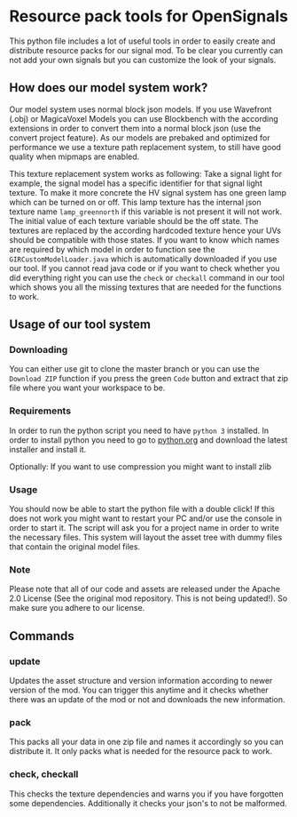 # Resource pack tools for OpenSignals

This python file includes a lot of useful tools in order to easily create and distribute resource packs for our signal mod. To be clear you currently can not add your own signals but you can customize the look of your signals.

## How does our model system work?

Our model system uses normal block json models. If you use Wavefront (.obj) or MagicaVoxel Models you can use Blockbench with the according extensions in order to convert them into a normal block json (use the convert project feature). As our models are prebaked and optimized for performance we use a texture path replacement system, to still have good quality when mipmaps are enabled.

This texture replacement system works as following: Take a signal light for example, the signal model has a specific identifier for that signal light texture. To make it more concrete the HV signal system has one green lamp which can be turned on or off. This lamp texture has the internal json texture name `lamp_greennorth` if this variable is not present it will not work. The initial value of each texture variable should be the off state. The textures are replaced by the according hardcoded texture hence your UVs should be compatible with those states. If you want to know which names are required by which model in order to function see the `GIRCustomModelLoader.java` which is automatically downloaded if you use our tool. If you cannot read java code or if you want to check whether you did everything right you can use the `check` or `checkall` command in our tool which shows you all the missing textures that are needed for the functions to work.

## Usage of our tool system

### Downloading

You can either use git to clone the master branch or you can use the `Download ZIP` function if you press the green `Code` button and extract that zip file where you want your workspace to be.

### Requirements

In order to run the python script you need to have `python 3` installed. In order to install python you need to go to [python.org](https://www.python.org/downloads/) and download the latest installer and install it.

Optionally: If you want to use compression you might want to install zlib

### Usage

You should now be able to start the python file with a double click! If this does not work you might want to restart your PC and/or use the console in order to start it. The script will ask you for a project name in order to write the necessary files. This system will layout the asset tree with dummy files that contain the original model files.

### Note

Please note that all of our code and assets are released under the Apache 2.0 License (See the original mod repository. This is not being updated!). So make sure you adhere to our license.

## Commands

### update

Updates the asset structure and version information according to newer version of the mod. You can trigger this anytime and it checks whether there was an update of the mod or not and downloads the new information.

### pack

This packs all your data in one zip file and names it accordingly so you can distribute it. It only packs what is needed for the resource pack to work.

### check, checkall

This checks the texture dependencies and warns you if you have forgotten some dependencies. Additionally it checks your json's to not be malformed.

